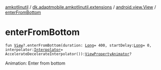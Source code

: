 [amkotlinutil](../../index.md) / [dk.adaptmobile.amkotlinutil.extensions](../index.md) / [android.view.View](index.md) / [enterFromBottom](enter-from-bottom.md)

# enterFromBottom

`fun `[`View`](https://developer.android.com/reference/android/view/View.html)`?.enterFromBottom(duration: `[`Long`](https://kotlinlang.org/api/latest/jvm/stdlib/kotlin/-long/index.html)` = 400, startDelay: `[`Long`](https://kotlinlang.org/api/latest/jvm/stdlib/kotlin/-long/index.html)` = 0, interpolator: `[`Interpolator`](https://developer.android.com/reference/android/view/animation/Interpolator.html)` = AccelerateDecelerateInterpolator()): `[`ViewPropertyAnimator`](https://developer.android.com/reference/android/view/ViewPropertyAnimator.html)`?`

Animation: Enter from bottom

